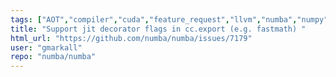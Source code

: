 ```yaml
---
tags: ["AOT","compiler","cuda","feature_request","llvm","numba","numpy","parallel","python"]
title: "Support jit decorator flags in cc.export (e.g. fastmath) "
html_url: "https://github.com/numba/numba/issues/7179"
user: "gmarkall"
repo: "numba/numba"
---
```


